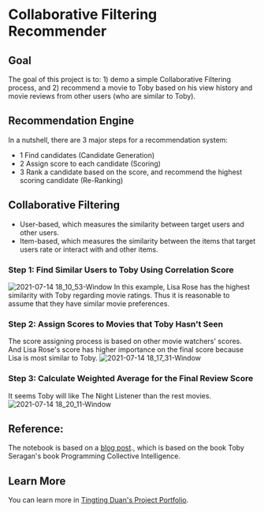 # Collaborative Filtering Recommender

## Goal

The goal of this project is to: 1) demo a simple Collaborative Filtering process, and 2) recommend a movie to Toby based on his view history and movie reviews from other users (who are similar to Toby). 

## Recommendation Engine
In a nutshell, there are 3 major steps for a recommendation system:
- 1 Find candidates (Candidate Generation)
- 2 Assign score to each candidate (Scoring)
- 3 Rank a candidate based on the score, and recommend the highest scoring candidate (Re-Ranking)

## Collaborative Filtering

- User-based, which measures the similarity between target users and other users.
- Item-based, which measures the similarity between the items that target users rate or interact with and other items.

### Step 1: Find Similar Users to Toby Using Correlation Score
![2021-07-14 18_10_53-Window](https://user-images.githubusercontent.com/44503223/125704330-0615b017-e4e4-4172-8277-a088f0fb608e.png)
In this example, Lisa Rose has the highest similarity with Toby regarding movie ratings. Thus it is reasonable to assume that they have similar movie preferences.

### Step 2: Assign Scores to Movies that Toby Hasn't Seen
The score assigning process is based on other movie watchers' scores. And Lisa Rose's score has higher importance on the final score because Lisa is most similar to Toby.
![2021-07-14 18_17_31-Window](https://user-images.githubusercontent.com/44503223/125704818-bfdc9e4b-320c-48c5-8830-082cdeb7a216.png)

### Step 3: Calculate Weighted Average for the Final Review Score
It seems Toby will like The Night Listener than the rest movies. 
![2021-07-14 18_20_11-Window](https://user-images.githubusercontent.com/44503223/125704957-84fc4457-be6d-4507-a4a4-533ad5e9e2c4.png)


## Reference:

The notebook is based on a [blog post](http://tungwaiyip.info/2012/Collaborative%20Filtering.html)., which is based on the book Toby Seragan's book Programming Collective Intelligence.

## Learn More

You can learn more in [Tingting Duan's Project Portfolio](https://tingting0618.github.io).


